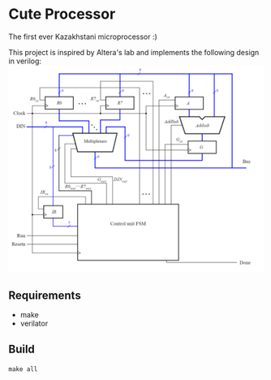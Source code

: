 # Cute Processor
The first ever Kazakhstani microprocessor :)

This project is inspired by Altera's lab and implements the following design in
verilog:
![](./docs/design.png)

## Requirements
* make
* verilator

## Build
`make all`
